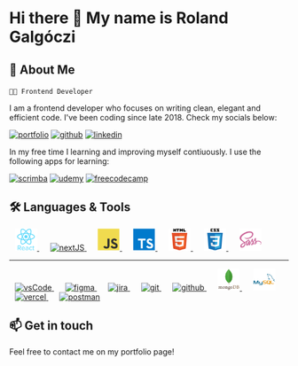 <!--
**galgoroli96/galgoroli96** is a ✨ _special_ ✨ repository because its `README.md` (this file) appears on your GitHub profile.

Here are some ideas to get you started:

- 🔭 I’m currently working on ...
- 🌱 I’m currently learning ...
- 👯 I’m looking to collaborate on ...
- 🤔 I’m looking for help with ...
- 💬 Ask me about ...
- 📫 How to reach me: ...
- 😄 Pronouns: ...
- ⚡ Fun fact: ...
-->

# Hi there 👋 My name is Roland Galgóczi

## 🚀 About Me

`👩‍💻 Frontend Developer`

I am a frontend developer who focuses on writing clean, elegant and efficient code. I've been coding since late 2018. Check my socials below:

[![portfolio](https://img.shields.io/badge/portfolio-00adb5?style=for-the-badge&logo=safari&logoColor=white)](https://www.rolandgalgoczi.hu/) [![github](https://img.shields.io/badge/github-000?style=for-the-badge&logo=github&logoColor=white)](https://github.com/galgoroli96) [![linkedin](https://img.shields.io/badge/linkedin-0A66C2?style=for-the-badge&logo=linkedin&logoColor=white)](https://www.linkedin.com/in/rolandgalgoczi/)

In my free time I learning and improving myself contiuously. I use the following apps for learning:

[![scrimba](https://img.shields.io/badge/scrimba-2B283A?style=for-the-badge&logo=scrimba&logoColor=white)](https://www.scrimba.com/) [![udemy](https://img.shields.io/badge/Udemy-EC5252?style=for-the-badge&logo=Udemy&logoColor=white)](https://www.udemy.com/) [![freecodecamp](https://img.shields.io/badge/freecodecamp-27273D?style=for-the-badge&logo=freecodecamp&logoColor=white)](https://www.freecodecamp.org/)

## 🛠 Languages & Tools

<p align="left"> 
    <a href="https://reactjs.org/" target="_blank" rel="noreferrer" style="margin: 10px"> 
        <img src="https://raw.githubusercontent.com/devicons/devicon/master/icons/react/react-original-wordmark.svg" alt="react" width="40" height="40"/> 
    </a>
    <a href="https://nextjs.org/" target="_blank" rel="noreferrer" style="margin: 10px"> 
        <img src="https://www.svgrepo.com/show/354113/nextjs-icon.svg" alt="nextJS" width="40" height="40"/> 
    </a> 
    <a href="https://developer.mozilla.org/en-US/docs/Web/JavaScript" target="_blank" rel="noreferrer" style="margin: 10px"> 
        <img src="https://raw.githubusercontent.com/devicons/devicon/master/icons/javascript/javascript-original.svg" alt="javascript" width="40" height="40"/> 
    </a>
    <a href="https://www.typescriptlang.org/" target="_blank" rel="noreferrer" style="margin: 10px"> 
        <img src="https://raw.githubusercontent.com/devicons/devicon/master/icons/typescript/typescript-original.svg" alt="typescript" width="40" height="40"/> 
    </a> 
    <a href="https://www.w3.org/html/" target="_blank" rel="noreferrer" style="margin: 10px">
        <img src="https://raw.githubusercontent.com/devicons/devicon/master/icons/html5/html5-original-wordmark.svg" alt="html5" width="40" height="40"/> 
    </a> 
    <a href="https://www.w3schools.com/css/" target="_blank" rel="noreferrer" style="margin: 10px"> 
        <img src="https://raw.githubusercontent.com/devicons/devicon/master/icons/css3/css3-original-wordmark.svg" alt="css3" width="40" height="40"/> 
    </a> 
    <a href="https://sass-lang.com" target="_blank" rel="noreferrer" style="margin: 10px">
        <img src="https://raw.githubusercontent.com/devicons/devicon/master/icons/sass/sass-original.svg" alt="sass" width="40" height="40"/> 
    </a>
</p>

---

<p align="left"> 
    <a href="https://code.visualstudio.com/" target="_blank" rel="noreferrer" style="margin: 10px"> 
        <img src="https://www.svgrepo.com/show/374171/vscode.svg" alt="vsCode" width="40" height="40"/> 
    </a>
    <a href="https://www.figma.com/" target="_blank" rel="noreferrer" style="margin: 10px"> 
        <img src="https://www.vectorlogo.zone/logos/figma/figma-icon.svg" alt="figma" width="40" height="40"/> 
    </a>
    <a href="https://www.atlassian.com/software/jira" target="_blank" rel="noreferrer" style="margin: 10px"> 
        <img src="https://www.svgrepo.com/show/353935/jira.svg" alt="jira" width="40" height="40"/> 
    </a>
    <a href="https://git-scm.com/" target="_blank" rel="noreferrer" style="margin: 10px">
        <img src="https://www.vectorlogo.zone/logos/git-scm/git-scm-icon.svg" alt="git" width="40" height="40"/> 
    </a> 
    <a href="https://github.com/" target="_blank" rel="noreferrer" style="margin: 10px"> 
        <img src="https://www.svgrepo.com/show/512317/github-142.svg" alt="github" width="40" height="40"/>
    </a> 
    <a href="https://www.mongodb.com/" target="_blank" rel="noreferrer" style="margin: 10px"> 
        <img src="https://raw.githubusercontent.com/devicons/devicon/master/icons/mongodb/mongodb-original-wordmark.svg" alt="mongodb" width="40" height="40"/>
    </a> 
    <a href="https://www.mysql.com/" target="_blank" rel="noreferrer" style="margin: 10px"> 
        <img src="https://raw.githubusercontent.com/devicons/devicon/master/icons/mysql/mysql-original-wordmark.svg" alt="mysql" width="40" height="40"/>
    </a> 
    <a href="https://vercel.com" target="_blank" rel="noreferrer" style="margin: 10px">
        <img src="https://www.svgrepo.com/show/378475/vercel-fill.svg" alt="vercel" width="40" height="40"/> 
    </a> 
    <a href="https://postman.com" target="_blank" rel="noreferrer" style="margin: 10px">
        <img src="https://www.vectorlogo.zone/logos/getpostman/getpostman-icon.svg" alt="postman" width="40" height="40"/> 
    </a> 
</p>

## 📫 Get in touch

Feel free to contact me on my portfolio page!
